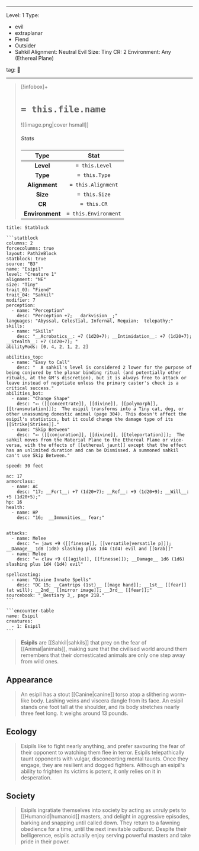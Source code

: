 
---



Level: 1
Type:
- evil
- extraplanar
- Fiend
- Outsider
- Sahkil
Alignment: Neutral Evil
Size: Tiny
CR: 2
Environment: Any (Ethereal Plane)



tag: 👹

---

> [!infobox]+
> #  `= this.file.name`
> ![[image.png|cover hsmall]]
> ##### Stats
> Type | Stat |
> :---:|:---:|
> **Level** | `= this.Level` |
> **Type** | `= this.Type` |
> **Alignment** | `= this.Alignment` |
> **Size** | `= this.Size` |
> **CR** | `= this.CR` |
> **Environment** | `= this.Environment` |




````ad-info
title: Statblock

```statblock
columns: 2
forcecolumns: true
layout: Path2eBlock
statblock: true
source: "B3"
name: "Esipil"
level: "Creature 1"
alignment: "NE"
size: "Tiny"
trait_03: "Fiend"
trait_04: "Sahkil"
modifier: 7
perception:
  - name: "Perception"
    desc: "Perception +7; __darkvision__;"
languages: "Abyssal, Celestial, Infernal, Requian;  telepathy;"
skills:
  - name: "Skills"
    desc: "__Acrobatics__: +7 (1d20+7); __Intimidation__: +7 (1d20+7); __Stealth__: +7 (1d20+7); "
abilityMods: [0, 4, 2, 1, 2, 2]

abilities_top:
  - name: "Easy to Call"
    desc: "  A sahkil's level is considered 2 lower for the purpose of being conjured by the planar binding ritual (and potentially other rituals, at the GM's discretion), but it is always free to attack or leave instead of negotiate unless the primary caster's check is a critical success."
abilities_bot:
  - name: "Change Shape"
    desc: "⬻ ([[concentrate]], [[divine]], [[polymorph]], [[transmutation]]);  The esipil transforms into a Tiny cat, dog, or other unassuming domestic animal (page 304). This doesn't affect the esipil's statistics, but it could change the damage type of its [[Strike|Strikes]]."
  - name: "Skip Between"
    desc: "⬻ ([[conjuration]], [[divine]], [[teleportation]]);  The sahkil moves from the Material Plane to the Ethereal Plane or vice-versa, with the effects of [[ethereal jaunt]] except that the effect has an unlimited duration and can be Dismissed. A summoned sahkil can't use Skip Between."

speed: 30 feet

ac: 17
armorclass:
  - name: AC
    desc: "17; __Fort__: +7 (1d20+7); __Ref__: +9 (1d20+9); __Will__: +5 (1d20+5);"
hp: 16
health:
  - name: HP
    desc: "16;  __Immunities__ fear;"


attacks:
  - name: Melee
    desc: "⬻ jaws +9 ([[finesse]], [[versatile|versatile p]]); __Damage__ 1d8 (1d8) slashing plus 1d4 (1d4) evil and [[Grab]]"
  - name: Melee
    desc: "⬻ claw +9 ([[agile]], [[finesse]]); __Damage__ 1d6 (1d6) slashing plus 1d4 (1d4) evil"

spellcasting:
  - name: "Divine Innate Spells"
    desc: "DC 15; __Cantrips (1st)__ [[mage hand]]; __1st__ [[fear]] (at will); __2nd__ [[mirror image]]; __3rd__ [[fear]];"
sourcebook: "_Bestiary 3_, page 218."
```

```encounter-table
name: Esipil
creatures:
  - 1: Esipil
```

````



> **Esipils** are [[Sahkil|sahkils]] that prey on the fear of [[Animal|animals]], making sure that the civilised world around them remembers that their domesticated animals are only one step away from wild ones.



## Appearance

> An esipil has a stout [[Canine|canine]] torso atop a slithering worm-like body. Lashing veins and viscera dangle from its face. An esipil stands one foot tall at the shoulder, and its body stretches nearly three feet long. It weighs around 13 pounds.


## Ecology

> Esipils like to fight nearly anything, and prefer savouring the fear of their opponent to watching them flee in terror. Esipils telepathically taunt opponents with vulgar, disconcerting mental taunts. Once they engage, they are resilient and dogged fighters. Although an esipil's ability to frighten its victims is potent, it only relies on it in desperation.


## Society

> Esipils ingratiate themselves into society by acting as unruly pets to [[Humanoid|humanoid]] masters, and delight in aggressive episodes, barking and snapping until called down. They return to a fawning obedience for a time, until the next inevitable outburst. Despite their belligerence, esipils actually enjoy serving powerful masters and take pride in their power.










